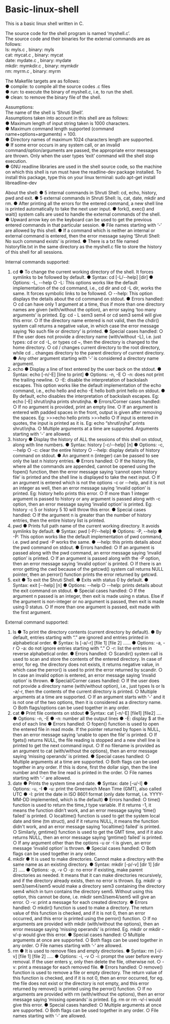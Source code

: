 # Basic-linux-shell
This is a basic linux shell written in C.

The source code for the shell program is named ‘myshell.c’.        
The source code and their binaries for the external commands are as follows:       
ls: myls.c , binary: myls     
cat: mycat.c , binary: mycat        
date: mydate.c , binary: mydate          
mkdir: mymkdir.c , binary: mymkdir               
rm: myrm.c , binary: myrm                      

The Makefile targets are as follows:  
●	compile: to compile all the source codes .c files  
●	run: to execute the binary of myshell.c, i.e, to run the shell.   
●	clean: to remove the binary file of the shell.   

   
Assumptions:            
The name of the shell is ‘Shruti Shell’.              
Assumptions taken into account in this shell are as follows:              
●	Maximum length of input string taken is 1000 characters.                   
●	Maximum command length supported (command name+options+arguments) = 100.                 
●	Directory names of maximum 1024 characters length are supported.                   
●	If some error occurs in any system call, or an invalid command/option/arguments are passed, the appropriate error messages are thrown. Only when the user types ‘exit’ command will the shell stop execution.                       
●	GNU readline libraries are used in the shell source code, so the machine on which this shell is run must have the readline-dev package installed. To install this package, type this on your linux terminal: sudo apt-get install libreadline-dev                            


About the shell:
●	5 internal commands in Shruti Shell: cd, echo, history, pwd and exit.
●	5 external commands in Shruti Shell: ls, cat, date, mkdir and rm.
●	After printing all the errors for the entered command, a new shell line is printed automatically to take the next user input.
●	fork(), exec() and wait() system calls are used to handle the external commands of the shell.
●	Upward arrow key on the keyboard can be used to get the previous entered commands in that particular session. 
●	File names starting with ‘-’ are allowed by this shell.
●	If a command which is neither an internal or external command is entered, then the error message saying ‘Shruti Shell: No such command exists’ is printed.
●	There is a txt file named historyfile.txt in the same directory as the myshell.c file to store the history of this shell for all sessions.


Internal commands supported:
1.	cd
●	To change the current working directory of the shell. It forces symlinks to be followed by default.
●	Syntax: cd [-L/--help] [dir]
●	Options: -L, --help
    ○	-L: This options works like the default implementation of the cd command, i.e., cd dir and cd -L dir, works the same. It forces symbolic links to be followed.
    ○	--help: This option displays the details about the cd command on stdout.
●	Errors handled: 
    ○	cd can have only 1 argument at a time, thus if more than one directory names are given (with/without the option), an error saying ‘too many arguments’ is printed. Eg: cd -       L sem3 sem4 or cd sem3 sem4 will give this error.
    ○	If the directory name entered is not valid, then the chdir() system call returns a negative value, in which case the error message saying ‘No such file or directory’ is         printed.
●	Special cases handled: 
    ○	If the user does not provide a directory name (with/without -L), i.e. just types: cd or cd -L, or types cd ~,  then the directory is changed to the home directory.
    ○	cd / changes current directory to the root directory, while cd .. changes directory to the parent directory of current directory.
●	Any other argument starting with ‘-’ is considered a directory name argument.
2.	echo
●	Display a line of text entered by the user back on the stdout.
●	Syntax: echo [-n/-E] [line to print]
●	Options: -n, -E
    ○	-n: does not print the trailing newline.
    ○	-E: disable the interpretation of backslash escapes. This option works like the default implementation of the echo command, i.e., echo hello and echo -E hello both print         hello on stdout.
●	By default, echo disables the interpretation of backslash escapes. Eg: echo [-E] shruti\njha prints shrutinjha. 
●	Errors/Corner cases handled:
    ○	If no argument is provided, print an empty line.
    ○	If an argument is entered with padded spaces in the front, output is given after removing the spaces. Eg: >>>echo               hello  prints >>>hello
    ○	If input is entered in quotes, the input is printed as it is. Eg: echo “shruti\njha” prints shruti\njha.
    ○	Multiple arguments at a time are supported. Arguments starting with ‘-’ are allowed.
3.	history
●	Display the history of ALL the sessions of this shell on stdout, along with line numbers.
●	Syntax: history [-c/--help] [n]
●	Options: -c, --help
    ○	-c: clear the entire history
    ○	--help: display details of history command on stdout.
●	An argument n (integer) can be passed to see only the last n history entries.
●	Errors handled:
    ○	If the history file, where all the commands are appended, cannot be opened using the fopen() function, then the error message saying ‘cannot open history file’ is printed       and the shell line is displayed to take the next input.
    ○	If an argument is entered which is not the options -c or --help, and it is not an integer as well, then an error message saying ‘invalid option’ is printed. Eg: history         hello prints this error.
    ○	If more than 1 integer argument is passed to history or any argument is passed along with -c option, then an error message saying ‘invalid option’ is printed. Eg: history        -c 5 or history 5 10 will throw this error.
●	Special cases handled:
    ○	If the argument n is greater than the number of history entries, then the entire history list is printed.
4.	pwd
●	Prints full path name of the current working directory. It avoids symlinks by default.
●	Syntax: pwd [-P/--help]
●	Options: -P, --help
    ●	-P: This option works like the default implementation of pwd command, i.e. pwd and pwd -P works the same.
    ●	--help: this prints details about the pwd command on stdout.
●	Errors handled:
    ○	If an argument is passed along with the pwd command, an error message saying ‘invalid option’ is printed.
    ○	If an argument is passed along with the -P option, then an error message saying ‘invalid option’ is printed.
    ○	If there is an error getting the cwd because of the getcwd() system call returns NULL pointer, then an perror() function prints the error returned by getcwd.
5.	exit
●	To exit the Shruti Shell.
●	Exits with status 0 by default.
●	Syntax: exit [--help] [n]
●	Options: --help
    ○	--help: prints details about the exit command on stdout.
●	Special cases handled:
    ○	If the argument n passed is an integer, then exit is made using n status. Else if the argument is non-integer or no argument is passed, then exit is made using 0 status.
    ○	If more than one argument is passed, exit made with the first argument.


External command supported:
1.	ls
●	To print the directory contents (current directory by default).
●	By default, entries starting with “.” are ignored and entries printed in alphabetical order.
●	Syntax: ls [-a/-r] [file 1] [file 2] …... 
●	Options: -a, -r
    ○	-a: do not ignore entries starting with “.”
    ○	-r: list the entries in reverse alphabetical order.
●	Errors handled: 
    ○	Scandir() system call is used to scan and store the contents of the entered directory. In case of error, for eg. the directory does not exists, it returns negative value,      in which case the perror() is used to print the error returned by scandir.
    ○	In case an invalid option is entered, an error message saying ‘invalid option’ is thrown.
●	Special/Corner cases handled:
    ○	If the user does not provide a directory name (with/without option), i.e., just types ls or ls -a/-r, then the contents of the current directory is printed.
    ○	Multiple arguments at a time are supported.
    ○	If an argument starts with ‘-’ and it is not one of the two options, then it is considered as a directory name.
    ○	Both flags/options can be used together in any order.
2.	cat
●	Print file contents on stdout
●	Syntax: cat [-n/-E] [file1] [file2] ….
●	Options: -n, -E
●	-n: number all the output lines
●	-E: display $ at the end of each line 
●	Errors handled:
    ○	fopen() function is used to open the entered file in read mode. If the pointer returned by fopen is NULL, then an error message saying ‘unable to open the file’ is             printed.
    ○	If fgets() returns NULL, the file reading is stopped and a new shell line is printed to get the next command input.
    ○	If no filename is provided as an argument to cat (with/without the options), then an error message saying ‘missing operands’ is printed.
●	Special cases handled:
    ○	Multiple arguments at a time are supported.
    ○	Both flags can be used together in any order. If this is done, first the  dollar sign, then the line number and then the line read is printed in the order.
    ○	File names starting with ‘-’ are allowed.
3.	date
●	Prints the system time and date.
●	Syntax: date [-u/-I] 
●	Options: -u, -I
●	-u: print the Greenwich Mean Time (GMT), also called UTC
●	-I: print the date in ISO 8601 format (only date format, i.e. YYYY-MM-DD implemented, which is the default)
●	Errors handled:
    ○	time() function is used to return the time_t type variable. If it returns -1, it means the function didn’t work, and an error message saying ‘time() failed’ is printed.
    ○	localtime() function is used to get the system local date and time (tm struct), and if it returns NULL, it means the function didn't work, and an error message saying          ‘localtime() failed’ is printed.
    ○	Similarly, gmtime() function is used to get the GMT time, and if it also returns NULL, then an error message saying ‘gmtime() failed’ is printed.
    ○	If any argument other than the options -u or -I is given, an error message ‘invalid option’ is thrown.
●	Special cases handled:
    ○	Both flags can be used together in any order.
4.	mkdir
●	It is used to make directories. Cannot make a directory with the same name as an existing directory.
●	Syntax: mkdir [-p/-v] [dir 1] [dir 2] …..
●	Options: -p, -v
    ○	-p: no error if existing, make parent directories as needed. It means that it can make directories recursively, and if the directory already exists, then no error is             thrown. Eg. mkdir -p sem3/sem4/sem5 would make a directory sem3 containing the directory sem4 which in turn contains the directory sem5. Without using this option, this         cannot be done, i.e. mkdir sem3/sem4/sem5 will give an error.
    ○	-v: print a message for each created directory.
●	Errors handled:
    ○	mkdir() function is used to make a directory. The return value of this function is checked, and if it is not 0, then an error occurred, and this error is printed using the     perror() function.
    ○	If no arguments are provided with mkdir (with/without the options), then an error message saying ‘missing operands’ is printed. Eg. mkdir or mkdir -v/-p would give this        error.
●	Special cases handled:
    ○	Multiple arguments at once are supported.
    ○	Both flags can be used together in any order.
    ○	File names starting with ‘-’ are allowed.
5.	rm
●	It is used to remove files and empty directories. 
●	Syntax: rm [-i/-v] [file 1] [file 2] …..
●	Options: -i, -v
    ○	-i: prompt the user before every removal. If the user enters y, only then delete the file, otherwise not.
    ○	-v: print a message for each removed file.
●	Errors handled:
    ○	remove() function is used to remove a file or empty directory. The return value of this function is checked, and if it is not 0, then an error occurred, for eg. the file         does not exist or the directory is not empty, and this error returned by remove() is printed using the perror() function.
    ○	If no arguments are provided with rm (with/without the options), then an error message saying ‘missing operands’ is printed. Eg. rm or rm -v/-i would give this error.
●	Special cases handled:
    ○	Multiple arguments at once are supported.
    ○	Both flags can be used together in any order.
    ○	File names starting with ‘-’ are allowed.
